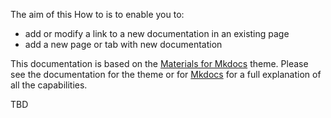 The aim of this How to is to enable you to:

 - add or modify a link to a new documentation in an existing page
 - add a new page or tab with new documentation

This documentation is based on the [Materials for Mkdocs](https://squidfunk.github.io/mkdocs-material/) theme. Please see the documentation for the theme or for [Mkdocs](https://www.mkdocs.org/) for a full explanation of all the capabilities.

TBD